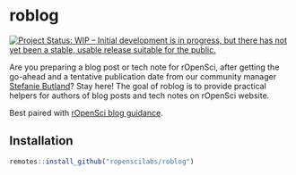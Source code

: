 
<!-- README.md is generated from README.Rmd. Please edit that file -->

# roblog

<!-- badges: start -->

[![Project Status: WIP – Initial development is in progress, but there
has not yet been a stable, usable release suitable for the
public.](https://www.repostatus.org/badges/latest/wip.svg)](https://www.repostatus.org/#wip)
<!-- badges: end -->

Are you preparing a blog post or tech note for rOpenSci, after getting
the go-ahead and a tentative publication date from our community manager
[Stefanie Butland](https://ropensci.org/authors/stefanie-butland/)? Stay
here\! The goal of roblog is to provide practical helpers for authors of
blog posts and tech notes on rOpenSci website.

Best paired with [rOpenSci blog
guidance](https://ropensci-blog-guidance.netlify.com/).

## Installation

``` r
remotes::install_github("ropenscilabs/roblog")
```
